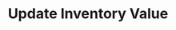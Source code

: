 ---
title: Update Inventory Value
excerpt: Update inventory value.
api:
  file: lolzteam-public-api-market.json
  operationId: accountsManaging.updateInventoryValue
deprecated: false
hidden: false
metadata:
  title: ''
  description: ''
  robots: index
next:
  description: ''
---
